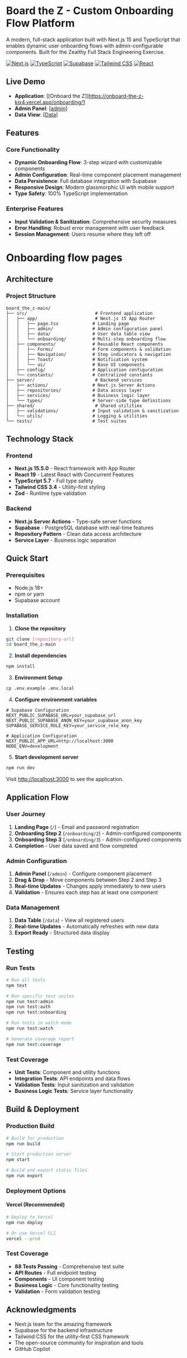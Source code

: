 # Board the Z - Custom Onboarding Flow Platform

A modern, full-stack application built with Next.js 15 and TypeScript that enables dynamic user onboarding flows with admin-configurable components. Built for the Zealthy Full Stack Engineering Exercise.

[![Next.js](https://img.shields.io/badge/Next.js-15.5.0-black)](https://nextjs.org/)
[![TypeScript](https://img.shields.io/badge/TypeScript-5.0-blue)](https://www.typescriptlang.org/)
[![Supabase](https://img.shields.io/badge/Supabase-Database-green)](https://supabase.com/)
[![Tailwind CSS](https://img.shields.io/badge/Tailwind%20CSS-4.0-38B2AC)](https://tailwindcss.com/)
[![React](https://img.shields.io/badge/React-19.1.0-61DAFB)](https://reactjs.org/)

## Live Demo

- **Application**: [[Onboard the Z]]https://onboard-the-z-kjx4.vercel.app/onboarding/1
- **Admin Panel**: [[admin]](https://onboard-the-z-kjx4.vercel.app/admin)
- **Data View**: [[Data]](https://onboard-the-z-kjx4.vercel.app/data)

## Features

### Core Functionality
- **Dynamic Onboarding Flow**: 3-step wizard with customizable components
- **Admin Configuration**: Real-time component placement management
- **Data Persistence**: Full database integration with Supabase
- **Responsive Design**: Modern glassmorphic UI with mobile support
- **Type Safety**: 100% TypeScript implementation

### Enterprise Features
- **Input Validation & Sanitization**: Comprehensive security measures
- **Error Handling**: Robust error management with user feedback
- **Session Management**: Users resume where they left off

# Onboarding flow pages
## Architecture

### Project Structure
```
board_the_z-main/
├── src/                          # Frontend application
│   ├── app/                      # Next.js 15 App Router
│   │   ├── page.tsx             # Landing page
│   │   ├── admin/               # Admin configuration panel
│   │   ├── data/                # User data table view
│   │   └── onboarding/          # Multi-step onboarding flow
│   ├── components/              # Reusable React components
│   │   ├── Forms/               # Form components & validation
│   │   ├── Navigation/          # Step indicators & navigation
│   │   ├── Toast/               # Notification system
│   │   └── ui/                  # Base UI components
│   ├── config/                  # Application configuration
│   └── constants/               # Centralized constants
├── server/                       # Backend services
│   ├── actions/                 # Next.js Server Actions
│   ├── repositories/            # Data access layer
│   ├── services/                # Business logic layer
│   └── types/                   # Server-side type definitions
├── shared/                       # Shared utilities
│   ├── validations/             # Input validation & sanitization
│   └── utils/                   # Logging & utilities
└── tests/                       # Test suites
```

## Technology Stack

### Frontend
- **Next.js 15.5.0** - React framework with App Router
- **React 19** - Latest React with Concurrent Features
- **TypeScript 5.7** - Full type safety
- **Tailwind CSS 3.4** - Utility-first styling
- **Zod** - Runtime type validation

### Backend
- **Next.js Server Actions** - Type-safe server functions
- **Supabase** - PostgreSQL database with real-time features
- **Repository Pattern** - Clean data access architecture
- **Service Layer** - Business logic separation

## Quick Start

### Prerequisites
- Node.js 18+ 
- npm or yarn
- Supabase account

### Installation

1. **Clone the repository**
```bash
git clone [repository-url]
cd board_the_z-main
```

2. **Install dependencies**
```bash
npm install
```

3. **Environment Setup**
```bash
cp .env.example .env.local
```

4. **Configure environment variables**
```env
# Supabase Configuration
NEXT_PUBLIC_SUPABASE_URL=your_supabase_url
NEXT_PUBLIC_SUPABASE_ANON_KEY=your_supabase_anon_key
SUPABASE_SERVICE_ROLE_KEY=your_service_role_key

# Application Configuration
NEXT_PUBLIC_APP_URL=http://localhost:3000
NODE_ENV=development
```

5. **Start development server**
```bash
npm run dev
```

Visit [http://localhost:3000](http://localhost:3000) to see the application.

## Application Flow

### User Journey
1. **Landing Page** (`/`) - Email and password registration
2. **Onboarding Step 2** (`/onboarding/2`) - Admin-configured components
3. **Onboarding Step 3** (`/onboarding/3`) - Admin-configured components
4. **Completion** - User data saved and flow completed

### Admin Configuration
1. **Admin Panel** (`/admin`) - Configure component placement
2. **Drag & Drop** - Move components between Step 2 and Step 3
3. **Real-time Updates** - Changes apply immediately to new users
4. **Validation** - Ensures each step has at least one component

### Data Management
1. **Data Table** (`/data`) - View all registered users
2. **Real-time Updates** - Automatically refreshes with new data
3. **Export Ready** - Structured data display

## Testing

### Run Tests
```bash
# Run all tests
npm test

# Run specific test suites
npm run test:admin
npm run test:auth
npm run test:onboarding

# Run tests in watch mode
npm run test:watch

# Generate coverage report
npm run test:coverage
```

### Test Coverage
- **Unit Tests**: Component and utility functions
- **Integration Tests**: API endpoints and data flows
- **Validation Tests**: Input sanitization and validation
- **Business Logic Tests**: Service layer functionality

## Build & Deployment

### Production Build
```bash
# Build for production
npm run build

# Start production server
npm start

# Build and export static files
npm run export
```

### Deployment Options

#### Vercel (Recommended)
```bash
# Deploy to Vercel
npm run deploy

# Or use Vercel CLI
vercel --prod
```


### Test Coverage
- **88 Tests Passing** - Comprehensive test suite
- **API Routes** - Full endpoint testing
- **Components** - UI component testing
- **Business Logic** - Core functionality testing
- **Validation** - Form validation testing

## Acknowledgments

- Next.js team for the amazing framework
- Supabase for the backend infrastructure
- Tailwind CSS for the utility-first CSS framework
- The open-source community for inspiration and tools
- GitHub Copilot
